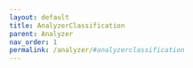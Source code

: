 ```yaml
---
layout: default
title: AnalyzerClassification
parent: Analyzer
nav_order: 1
permalink: /analyzer/#analyzerclassification
---
```

